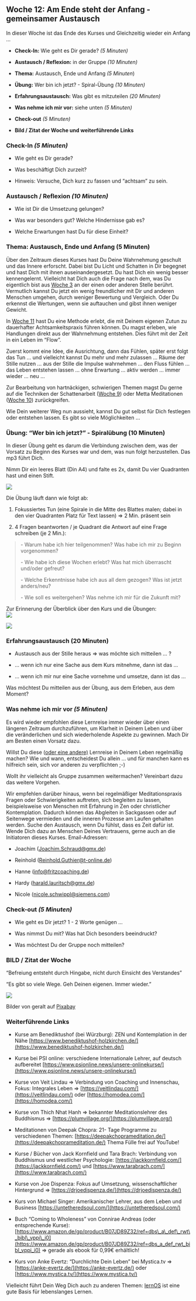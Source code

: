 ## Woche 12: Am Ende steht der Anfang - gemeinsamer Austausch

In dieser Woche ist das Ende des Kurses und Gleichzeitig wieder ein
Anfang ...

-   **Check-In:** Wie geht es Dir gerade? *(5 Minuten)*

-   **Austausch / Reflexion:** in der Gruppe *(10 Minuten)*

-   **Thema:** Austausch, Ende und Anfang *(5 Minuten*)

-   **Übung:** Wer bin ich jetzt? - Spiral-Übung *(10 Minuten)*

-   **Erfahrungsaustausch:** Was gibt es mitzuteilen *(20 Minuten)*

-   **Was nehme ich mir vor:** siehe unten *(5 Minuten)*

-   **Check-out** *(5 Minuten)*

-   **Bild / Zitat der Woche und weiterführende Links**

### Check-In *(5 Minuten)*

-   Wie geht es Dir gerade?

-   Was beschäftigt Dich zurzeit?

-   Hinweis: Versuche, Dich kurz zu fassen und “achtsam” zu sein.

### Austausch / Reflexion *(10 Minuten)*

-   Wie ist Dir die Umsetzung gelungen?

-   Was war besonders gut? Welche Hindernisse gab es?

-   Welche Erwartungen hast Du für diese Einheit?

### Thema: Austausch, Ende und Anfang (5 Minuten)

Über den Zeitraum dieses Kurses hast Du Deine Wahrnehmung geschult und
das Innere erforscht. Dabei bist Du Licht und Schatten in Dir begegnet
und hast Dich mit ihnen auseinandergesetzt. Du hast Dich ein wenig
besser kennengelernt. Vielleicht hat Dich auch die Frage nach dem, was
Du eigentlich bist aus [Woche
3](#woche-3-ablenkung-und-widerstände-ich-bleibe-fokussiert) an der
einen oder anderen Stelle berührt. Vermutlich kannst Du jetzt ein wenig
freundlicher mit Dir und anderen Menschen umgehen, durch weniger
Bewertung und Vergleich. Oder Du erkennst die Wertungen, wenn sie
auftauchen und gibst ihnen weniger Gewicht.

In [Woche 11](#woche-11-achtsamkeit-und-prioritäten-im-alltag)
hast Du eine Methode erlebt, die mit Deinem eigenen Zutun zu dauerhafter
Achtsamkeitspraxis führen können. Du magst erleben, wie Handlungen
direkt aus der Wahrnehmung entstehen. Dies führt mit der Zeit in ein
Leben im “Flow”.

Zuerst kommt eine Idee, die Ausrichtung, dann das Fühlen, später erst
folgt das Tun … und vielleicht kannst Du mehr und mehr zulassen … Räume
der Stille nutzen ... aus der Stille die Impulse wahrnehmen … den Fluss
fühlen … das Leben entstehen lassen … ohne Erwartung … aktiv werden …
immer wieder … neu …

Zur Bearbeitung von hartnäckigen, schwierigen Themen magst Du gerne auf
die Techniken der Schattenarbeit ([Woche
9](#_heading=h.b6mcuearhs8v)) oder Metta Meditationen ([Woche
10](#woche-10-integration-und-werte)) zurückgreifen.

Wie Dein weiterer Weg nun aussieht, kannst Du gut selbst für Dich
festlegen oder entstehen lassen. Es gibt so viele Möglichkeiten ...

### Übung: “Wer bin ich jetzt?” - Spiralübung (10 Minuten)

In dieser Übung geht es darum die Verbindung zwischen dem, was der
Vorsatz zu Beginn des Kurses war und dem, was nun folgt herzustellen.
Das mp3 führt Dich.

Nimm Dir ein leeres Blatt (Din A4) und falte es 2x, damit Du vier
Quadranten hast und einen Stift.

![](./images/image19.png)

Die Übung läuft dann wie folgt ab:

1.  Fokussiertes Tun (eine Spirale in die Mitte des Blattes
    malen; dabei in den vier Quadranten Platz für Text lassen) =&gt; 2
    Min. präsent sein

2.  4 Fragen beantworten / je Quadrant die Antwort auf eine Frage
    schreiben (je 2 Min.):

> \- Warum habe ich hier teilgenommen? Was habe ich mir zu Beginn
> vorgenommen?
>
> \- Wie habe ich diese Wochen erlebt? Was hat mich überrascht und/oder
> gefreut?
>
> \- Welche Erkenntnisse habe ich aus all dem gezogen? Was ist jetzt
> anders/neu?
>
> \- Wie soll es weitergehen? Was nehme ich mir für die Zukunft mit?

Zur Erinnerung der Überblick über den Kurs und die Übungen:  
![](./images/image3.png)

![](./images/image4.png)

### Erfahrungsaustausch (20 Minuten)

-   Austausch aus der Stille heraus =&gt; was möchte sich mitteilen … ?

-   … wenn ich nur eine Sache aus dem Kurs mitnehme, dann ist das …

-   … wenn ich mir nur eine Sache vornehme und umsetze, dann ist das …

Was möchtest Du mitteilen aus der Übung, aus dem Erleben, aus dem
Moment?

### Was nehme ich mir vor *(5 Minuten)*

Es wird wieder empfohlen diese Lernreise immer wieder über einen
längeren Zeitraum durchzuführen, um Klarheit in Deinem Leben und über
die veränderlichen und sich wiederholende Aspekte zu gewinnen. Mach Dir
am Besten einen Vorsatz dazu.

Willst Du diese ([oder eine andere)](http://lernos.org) Lernreise
in Deinem Leben regelmäßig machen? Wie und wann, entscheidest Du allein
… und für manchen kann es hilfreich sein, sich vor anderen zu
verpflichten ;-)

Wollt ihr vielleicht als Gruppe zusammen weitermachen? Vereinbart dazu
das weitere Vorgehen.

Wir empfehlen darüber hinaus, wenn bei regelmäßiger Meditationspraxis
Fragen oder Schwierigkeiten auftreten, sich begleiten zu lassen,
beispielsweise von Menschen mit Erfahrung in Zen oder christlicher
Kontemplation. Dadurch können das Abgleiten in Sackgassen oder auf
Seitenwege vermieden und die inneren Prozesse am Laufen gehalten werden.
Suche den Austausch, wenn Du fühlst, dass es Zeit dafür ist. Wende Dich
dazu an Menschen Deines Vertrauens, gerne auch an die Initiatoren dieses
Kurses. Email-Adressen:

-   Joachim
    ([Joachim.Schraud@gmx.de](mailto:Joachim.Schraud@gmx.de))

-   Reinhold
    ([Reinhold.Guthier@t-online.de](mailto:Reinhold.Guthier@t-online.de))

-   Hanne ([info@fritzcoaching.de](mailto:info@fritzcoaching.de))

-   Hardy
    ([harald.lauritsch@gmx.de](mailto:harald.lauritsch@gmx.de))

-   Nicole
    ([nicole.schwippl@siemens.com](mailto:nicole.schwippl@siemens.com))

### Check-out *(5 Minuten)*

-   Wie geht es Dir jetzt? 1 - 2 Worte genügen …

-   Was nimmst Du mit? Was hat Dich besonders beeindruckt?

-   Was möchtest Du der Gruppe noch mitteilen?

### BILD / Zitat der Woche

“Befreiung entsteht durch Hingabe, nicht durch Einsicht des Verstandes”

“Es gibt so viele Wege. Geh Deinen eigenen. Immer wieder.”

![](./images/image20.png)

Bilder von geralt auf
[Pixabay](https://pixabay.com/de/?utm_source=link-attribution&utm_medium=referral&utm_campaign=image&utm_content=2847508)

### Weiterführende Links

-   Kurse am Benediktushof (bei Würzburg): ZEN und Kontemplation in der
    Nähe
    [https://www.benediktushof-holzkirchen.de/](https://www.benediktushof-holzkirchen.de/)

-   Kurse bei PSI online: verschiedene Internationale Lehrer, auf
    deutsch aufbereitet
    [https://www.psionline.news/unsere-onlinekurse/](https://www.psionline.news/unsere-onlinekurse/)

-   Kurse von Veit Lindau =&gt; Verbindung von Coaching und Innenschau,
    Fokus: Integrales Leben =&gt;
    [https://veitlindau.com/](https://veitlindau.com/) oder
    [https://homodea.com/](https://homodea.com/)

-   Kurse von Thich Nhat Hanh =&gt; bekannter Meditationslehrer des
    Buddhismus =&gt;
    [https://plumvillage.org/](https://plumvillage.org/)

-   Meditationen von Deepak Chopra: 21- Tage Programme zu verschiedenen
    Themen:
    [https://deepakchoprameditation.de/](https://deepakchoprameditation.de/)
    Thema Fülle frei auf YouTube!

-   Kurse / Bücher von Jack Kornfield und Tara Brach: Verbindung von
    Buddhismus und westlicher Psychologie:
    [https://jackkornfield.com/](https://jackkornfield.com/) und
    [https://www.tarabrach.com/](https://www.tarabrach.com/)

-   Kurse von Joe Dispenza: Fokus auf Umsetzung, wissenschaftlicher
    Hintergrund =&gt;
    [https://drjoedispenza.de/](https://drjoedispenza.de/)

-   Kurs von Michael Singer: Amerikanischer Lehrer, aus dem Leben und
    Business
    [https://untetheredsoul.com/](https://untetheredsoul.com/)

-   Buch “Coming to Wholeness” von Connirae Andreas (oder entsprechende
    Kurse):
    [https://www.amazon.de/gp/product/B07JD89Z32/ref=dbs\_a\_def\_rwt\_bibl\_vppi\_i0](https://www.amazon.de/gp/product/B07JD89Z32/ref=dbs_a_def_rwt_bibl_vppi_i0)
    =&gt; gerade als ebook für 0,99€ erhältlich!

-   Kurs von Anke Evertz: “Durchlichte Dein Leben” bei Mystica.tv =&gt;
    [https://anke-evertz.de/](https://anke-evertz.de/) oder
    [https://www.mystica.tv/](https://www.mystica.tv/)

Vielleicht führt Dein Weg Dich auch zu anderen Themen:
[lernOS](https://lernos.org) ist eine gute Basis für lebenslanges
Lernen.
